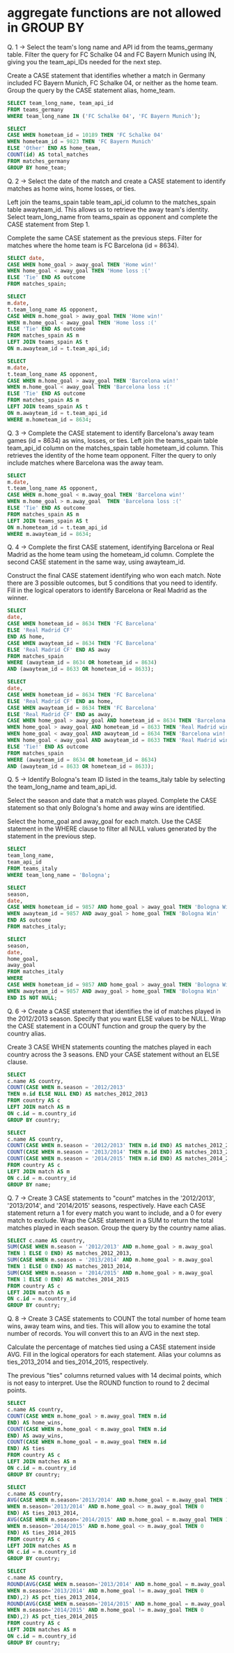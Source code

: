 # aggregate functions are not allowed in GROUP BY

Q. 1 -> Select the team's long name and API id from the teams_germany table.
Filter the query for FC Schalke 04 and FC Bayern Munich using IN, giving you the team_api_IDs needed for the next step.

Create a CASE statement that identifies whether a match in Germany included FC Bayern Munich, FC Schalke 04, or neither as the home team.
Group the query by the CASE statement alias, home_team.

```sql
SELECT team_long_name, team_api_id
FROM teams_germany
WHERE team_long_name IN ('FC Schalke 04', 'FC Bayern Munich');

SELECT
CASE WHEN hometeam_id = 10189 THEN 'FC Schalke 04'
WHEN hometeam_id = 9823 THEN 'FC Bayern Munich'
ELSE 'Other' END AS home_team,
COUNT(id) AS total_matches
FROM matches_germany
GROUP BY home_team;
```

Q. 2 -> Select the date of the match and create a CASE statement to identify matches as home wins, home losses, or ties.

Left join the teams_spain table team_api_id column to the matches_spain table awayteam_id. This allows us to retrieve the away team's identity.
Select team_long_name from teams_spain as opponent and complete the CASE statement from Step 1.

Complete the same CASE statement as the previous steps.
Filter for matches where the home team is FC Barcelona (id = 8634).

```sql
SELECT date,
CASE WHEN home_goal > away_goal THEN 'Home win!'
WHEN home_goal < away_goal THEN 'Home loss :('
ELSE 'Tie' END AS outcome
FROM matches_spain;

SELECT
m.date,
t.team_long_name AS opponent,
CASE WHEN m.home_goal > away_goal THEN 'Home win!'
WHEN m.home_goal < away_goal THEN 'Home loss :('
ELSE 'Tie' END AS outcome
FROM matches_spain AS m
LEFT JOIN teams_spain AS t
ON m.awayteam_id = t.team_api_id;

SELECT
m.date,
t.team_long_name AS opponent,
CASE WHEN m.home_goal > away_goal THEN 'Barcelona win!'
WHEN m.home_goal < away_goal THEN 'Barcelona loss :('
ELSE 'Tie' END AS outcome
FROM matches_spain AS m
LEFT JOIN teams_spain AS t
ON m.awayteam_id = t.team_api_id
WHERE m.hometeam_id = 8634;
```

Q. 3 -> Complete the CASE statement to identify Barcelona's away team games (id = 8634) as wins, losses, or ties.
Left join the teams_spain table team_api_id column on the matches_spain table hometeam_id column. This retrieves the identity of the home team opponent.
Filter the query to only include matches where Barcelona was the away team.

```sql
SELECT
m.date,
t.team_long_name AS opponent,
CASE WHEN m.home_goal < m.away_goal THEN 'Barcelona win!'
WHEN m.home_goal > m.away_goal  THEN 'Barcelona loss :('
ELSE 'Tie' END AS outcome
FROM matches_spain AS m
LEFT JOIN teams_spain AS t
ON m.hometeam_id = t.team_api_id
WHERE m.awayteam_id = 8634;
```

Q. 4 -> Complete the first CASE statement, identifying Barcelona or Real Madrid as the home team using the hometeam_id column.
Complete the second CASE statement in the same way, using awayteam_id.

Construct the final CASE statement identifying who won each match. Note there are 3 possible outcomes, but 5 conditions that you need to identify.
Fill in the logical operators to identify Barcelona or Real Madrid as the winner.

```sql
SELECT
date,
CASE WHEN hometeam_id = 8634 THEN 'FC Barcelona'
ELSE 'Real Madrid CF'
END AS home,
CASE WHEN awayteam_id = 8634 THEN 'FC Barcelona'
ELSE 'Real Madrid CF' END AS away
FROM matches_spain
WHERE (awayteam_id = 8634 OR hometeam_id = 8634)
AND (awayteam_id = 8633 OR hometeam_id = 8633);

SELECT
date,
CASE WHEN hometeam_id = 8634 THEN 'FC Barcelona'
ELSE 'Real Madrid CF' END as home,
CASE WHEN awayteam_id = 8634 THEN 'FC Barcelona'
ELSE 'Real Madrid CF' END as away,
CASE WHEN home_goal > away_goal AND hometeam_id = 8634 THEN 'Barcelona win!'
WHEN home_goal > away_goal AND hometeam_id = 8633 THEN 'Real Madrid win!'
WHEN home_goal < away_goal AND awayteam_id = 8634 THEN 'Barcelona win!'
WHEN home_goal < away_goal AND awayteam_id = 8633 THEN 'Real Madrid win!'
ELSE 'Tie!' END AS outcome
FROM matches_spain
WHERE (awayteam_id = 8634 OR hometeam_id = 8634)
AND (awayteam_id = 8633 OR hometeam_id = 8633);
```

Q. 5 -> Identify Bologna's team ID listed in the teams_italy table by selecting the team_long_name and team_api_id.

Select the season and date that a match was played.
Complete the CASE statement so that only Bologna's home and away wins are identified.

Select the home_goal and away_goal for each match.
Use the CASE statement in the WHERE clause to filter all NULL values generated by the statement in the previous step.

```sql
SELECT
team_long_name,
team_api_id
FROM teams_italy
WHERE team_long_name = 'Bologna';

SELECT
season,
date,
CASE WHEN hometeam_id = 9857 AND home_goal > away_goal THEN 'Bologna Win'
WHEN awayteam_id = 9857 AND away_goal > home_goal THEN 'Bologna Win'
END AS outcome
FROM matches_italy;

SELECT
season,
date,
home_goal,
away_goal
FROM matches_italy
WHERE
CASE WHEN hometeam_id = 9857 AND home_goal > away_goal THEN 'Bologna Win'
WHEN awayteam_id = 9857 AND away_goal > home_goal THEN 'Bologna Win'
END IS NOT NULL;
```

Q. 6 -> Create a CASE statement that identifies the id of matches played in the 2012/2013 season. Specify that you want ELSE values to be NULL.
Wrap the CASE statement in a COUNT function and group the query by the country alias.

Create 3 CASE WHEN statements counting the matches played in each country across the 3 seasons.
END your CASE statement without an ELSE clause.

```sql
SELECT
c.name AS country,
COUNT(CASE WHEN m.season = '2012/2013'
THEN m.id ELSE NULL END) AS matches_2012_2013
FROM country AS c
LEFT JOIN match AS m
ON c.id = m.country_id
GROUP BY country;

SELECT
c.name AS country,
COUNT(CASE WHEN m.season = '2012/2013' THEN m.id END) AS matches_2012_2013,
COUNT(CASE WHEN m.season = '2013/2014' THEN m.id END) AS matches_2013_2014,
COUNT(CASE WHEN m.season = '2014/2015' THEN m.id END) AS matches_2014_2015
FROM country AS c
LEFT JOIN match AS m
ON c.id = m.country_id
GROUP BY name;
```

Q. 7 -> Create 3 CASE statements to "count" matches in the '2012/2013', '2013/2014', and '2014/2015' seasons, respectively.
Have each CASE statement return a 1 for every match you want to include, and a 0 for every match to exclude.
Wrap the CASE statement in a SUM to return the total matches played in each season.
Group the query by the country name alias.

```sql
SELECT c.name AS country,
SUM(CASE WHEN m.season = '2012/2013' AND m.home_goal > m.away_goal
THEN 1 ELSE 0 END) AS matches_2012_2013,
SUM(CASE WHEN m.season = '2013/2014' AND m.home_goal > m.away_goal
THEN 1 ELSE 0 END) AS matches_2013_2014,
SUM(CASE WHEN m.season = '2014/2015' AND m.home_goal > m.away_goal
THEN 1 ELSE 0 END) AS matches_2014_2015
FROM country AS c
LEFT JOIN match AS m
ON c.id = m.country_id
GROUP BY country;
```

Q. 8 -> Create 3 CASE statements to COUNT the total number of home team wins, away team wins, and ties. This will allow you to examine the total number of records. You will convert this to an AVG in the next step.

Calculate the percentage of matches tied using a CASE statement inside AVG.
Fill in the logical operators for each statement. Alias your columns as ties_2013_2014 and ties_2014_2015, respectively.

The previous "ties" columns returned values with 14 decimal points, which is not easy to interpret. Use the ROUND function to round to 2 decimal points.

```sql
SELECT
c.name AS country,
COUNT(CASE WHEN m.home_goal > m.away_goal THEN m.id
END) AS home_wins,
COUNT(CASE WHEN m.home_goal < m.away_goal THEN m.id
END) AS away_wins,
COUNT(CASE WHEN m.home_goal = m.away_goal THEN m.id
END) AS ties
FROM country AS c
LEFT JOIN matches AS m
ON c.id = m.country_id
GROUP BY country;

SELECT
c.name AS country,
AVG(CASE WHEN m.season='2013/2014' AND m.home_goal = m.away_goal THEN 1
WHEN m.season='2013/2014' AND m.home_goal <> m.away_goal THEN 0
END) AS ties_2013_2014,
AVG(CASE WHEN m.season='2014/2015' AND m.home_goal = m.away_goal THEN 1
WHEN m.season='2014/2015' AND m.home_goal <> m.away_goal THEN 0
END) AS ties_2014_2015
FROM country AS c
LEFT JOIN matches AS m
ON c.id = m.country_id
GROUP BY country;

SELECT
c.name AS country,
ROUND(AVG(CASE WHEN m.season='2013/2014' AND m.home_goal = m.away_goal THEN 1
WHEN m.season='2013/2014' AND m.home_goal != m.away_goal THEN 0
END),2) AS pct_ties_2013_2014,
ROUND(AVG(CASE WHEN m.season='2014/2015' AND m.home_goal = m.away_goal THEN 1
WHEN m.season='2014/2015' AND m.home_goal != m.away_goal THEN 0
END),2) AS pct_ties_2014_2015
FROM country AS c
LEFT JOIN matches AS m
ON c.id = m.country_id
GROUP BY country;
```
